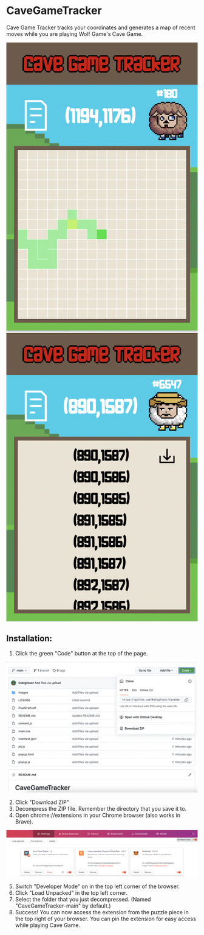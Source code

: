 # CaveGameTracker
Cave Game Tracker tracks your coordinates and generates a map of recent moves while you are playing Wolf Game's Cave Game.

![alt text](https://github.com/0xbigfooot/CaveGameTracker/blob/main/images/MapView.png)
![alt text](https://github.com/0xbigfooot/CaveGameTracker/blob/main/images/CoordinatesView.png)


Installation:
-------------
1. Click the green "Code" button at the top of the page.

![alt text](https://github.com/0xbigfooot/CaveGameTracker/blob/main/images/GreenCode.png)

2. Click "Download ZIP"
3. Decompress the ZIP file. Remember the directory that you save it to.
4. Open chrome://extensions in your Chrome browser (also works in Brave).

![alt text](https://github.com/0xbigfooot/CaveGameTracker/blob/main/images/ExtensionsHome.png)

5. Switch "Developer Mode" on in the top left corner of the browser.
6. Click "Load Unpacked" in the top left corner.
7. Select the folder that you just decompressed. (Named "CaveGameTracker-main" by default.)
8. Success! You can now access the extension from the puzzle piece in the top right of your browser. You can pin the extension for easy access while playing Cave Game.
